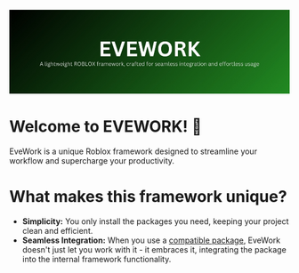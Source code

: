 ![Banner](https://github.com/CoIorEvent8/CoIorEvent8/blob/main/evework2.jpg)

# Welcome to EVEWORK! 🍃
EveWork is a unique Roblox framework designed to streamline your workflow and supercharge your productivity.


# What makes this framework unique?
- **Simplicity:** You only install the packages you need, keeping your project clean and efficient.
- **Seamless Integration:** When you use a [compatible package](https://example.com), EveWork doesn't just let you work with it - it embraces it, integrating the package into the internal framework functionality.
